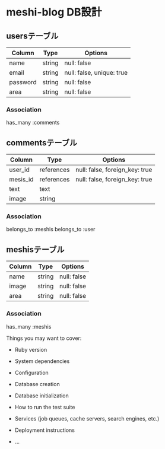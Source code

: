 # meshi-blog DB設計

## usersテーブル
|Column|Type|Options|
|------|----|-------|
|name|string|null: false|
|email|string|null: false, unique: true|
|password|string|null: false|
|area|string|null: false|
### Association
  has_many :comments

## commentsテーブル
|Column|Type|Options|
|------|----|-------|
|user_id|references|null: false, foreign_key: true|
|mesis_id|references|null: false, foreign_key: true|
|text|text|
|image|string|
### Association
  belongs_to :meshis
  belongs_to :user

## meshisテーブル
|Column|Type|Options|
|------|----|-------|
|name|string|null: false|
|image|string|null: false|
|area|string|null: false|

### Association
  has_many :meshis

Things you may want to cover:

* Ruby version

* System dependencies

* Configuration

* Database creation

* Database initialization

* How to run the test suite

* Services (job queues, cache servers, search engines, etc.)

* Deployment instructions

* ...
